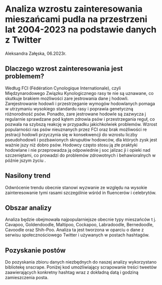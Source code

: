 # Analiza wzrostu zainteresowania mieszańcami pudla na przestrzeni lat 2004-2023 na podstawie danych z Twitter
Aleksandra Załęska, 06.2023r.


## Dlaczego wzrost zainteresowania jest problemem?
Według FCI (Fédération Cynologique Internationale), czyli Międzynarodowego Związku Kynologicznego rasy te nie są uznawane, co skutkuje brakiem możliwości zare jestrowania dane j hodowli.
Zarejestrowanie hodowli i przestrzeganie wymogów hodowlanych pomaga w utrzymaniu wysokiego standardu rasy i poprawia genetyczną różnorodność psów. Ponadto, zare jestrowane hodowle są zazwycza j regularnie sprawdzane pod kątem zdrowia psów i przestrzegania reguł, co pozwala na szybszą reakcję w przypadku jakichkolwiek problemów.
Wzrost popularności ras psów nieuznanych przez FCI oraz brak możliwości re jestracji hodowli przyczynia się w konsekwencji do wzrostu liczby pseudohodowli i pozbawionych skrupułów hodowców, dla których zysk jest ważnie jszy niż dobro psów. Hodowcy często stosu ją złe praktyki hodowlane i nie przeprowadza ją odpowiednie j soc jalizac ji i opieki nad szczeniętami, co prowadzi do problemów zdrowotnych i behawioralnych w późnie jszym życiu .

## Nasilony trend
Odwrócenie trendu obecnie stanowi wyzwanie ze względu na wysokie zainteresowanie tymi rasami szczególnie wśród in fluencerów i celebrytów.

## Obszar analizy
Analiza będzie obejmowała najpopularniejsze obecnie typy mieszańców t j. Cavapoo, Goldendoodle, Maltipoo, Cockapoo, Labradoodle, Bernedoodle, Cavoodle oraz Shih-Poo.
Analiza ta jest tworzona w oparciu o dane z serwisu społecznościowego Twitter i używanych w postach hashtagów.

## Pozyskanie postów
Do pozyskania zbioru danych niezbędnych do naszej analizy wykorzystano bibliotekę snscrape. Poniżej kod umożliwiający scrapowanie treści tweetów zaawierających konkretny hashtag wraz z dokładną datą i godziną zamieszczenia posta.
